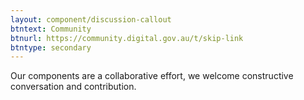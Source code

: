 ```yaml
---
layout: component/discussion-callout
btntext: Community
btnurl: https://community.digital.gov.au/t/skip-link
btntype: secondary
---
```


Our components are a collaborative effort, we welcome constructive conversation and contribution.
